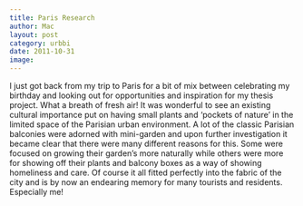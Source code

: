 ```yaml
---
title: Paris Research
author: Mac
layout: post
category: urbbi
date: 2011-10-31
image: 
---
```


I just got back from my trip to Paris for a bit of mix between celebrating my birthday and looking out for opportunities and inspiration for my thesis project. What a breath of fresh air! It was wonderful to see an existing cultural importance put on having small plants and &#8216;pockets of nature&#8217; in the limited space of the Parisian urban environment. A lot of the classic Parisian balconies were adorned with mini-garden and upon further investigation it became clear that there were many different reasons for this. Some were focused on growing their garden&#8217;s more naturally while others were more for showing off their plants and balcony boxes as a way of showing homeliness and care. Of course it all fitted perfectly into the fabric of the city and is by now an endearing memory for many tourists and residents. Especially me!